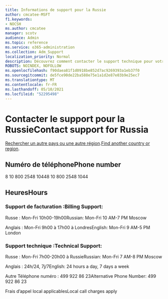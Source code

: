 ```yaml
---
title: Informations de support pour la Russie
author: cmcatee-MSFT
f1.keywords:
- NOCSH
ms.author: cmcatee
manager: scotv
audience: Admin
ms.topic: reference
ms.service: o365-administration
ms.collection: Adm_Support
localization_priority: Normal
description: Découvrez comment contacter le support technique pour votre pays ou région.
ROBOTS: NOINDEX, NOFOLLOW
ms.openlocfilehash: f90daea81f1d0918be852d7ac9269393a1eb37f0
ms.sourcegitcommit: de5fce90de22ba588e75e1a1d2e87e03b9e25ec7
ms.translationtype: MT
ms.contentlocale: fr-FR
ms.lasthandoff: 05/10/2021
ms.locfileid: "52295498"
---
```

# <a name="contact-support-for-russia"></a><span data-ttu-id="69727-103">Contacter le support pour la Russie</span><span class="sxs-lookup"><span data-stu-id="69727-103">Contact support for Russia</span></span>

<span data-ttu-id="69727-104">[Rechercher un autre pays ou une autre région](../../business-video/get-help-support.md).</span><span class="sxs-lookup"><span data-stu-id="69727-104">[Find another country or region](../../business-video/get-help-support.md).</span></span>

## <a name="phone-number"></a><span data-ttu-id="69727-105">Numéro de téléphone</span><span class="sxs-lookup"><span data-stu-id="69727-105">Phone number</span></span>
<span data-ttu-id="69727-106">8 10 800 2548 1044</span><span class="sxs-lookup"><span data-stu-id="69727-106">8 10 800 2548 1044</span></span>

## <a name="hours"></a><span data-ttu-id="69727-107">Heures</span><span class="sxs-lookup"><span data-stu-id="69727-107">Hours</span></span>
### <a name="billing-support"></a><span data-ttu-id="69727-108">Support de facturation :</span><span class="sxs-lookup"><span data-stu-id="69727-108">Billing Support:</span></span>

<span data-ttu-id="69727-109">Russe : Mon-Fri 10h00-19h00</span><span class="sxs-lookup"><span data-stu-id="69727-109">Russian: Mon-Fri 10 AM-7 PM Moscow</span></span>

<span data-ttu-id="69727-110">Anglais : Mon-Fri 9h00 à 17h00 à Londres</span><span class="sxs-lookup"><span data-stu-id="69727-110">English: Mon-Fri 9 AM-5 PM London</span></span>

### <a name="technical-support"></a><span data-ttu-id="69727-111">Support technique :</span><span class="sxs-lookup"><span data-stu-id="69727-111">Technical Support:</span></span>

<span data-ttu-id="69727-112">Russe : Mon-Fri 7h00-20h00 à Russie</span><span class="sxs-lookup"><span data-stu-id="69727-112">Russian: Mon-Fri 7 AM-8 PM Moscow</span></span>

<span data-ttu-id="69727-113">Anglais : 24h/24, 7j/7</span><span class="sxs-lookup"><span data-stu-id="69727-113">English: 24 hours a day, 7 days a week</span></span>

<span data-ttu-id="69727-114">Autre Téléphone numéro : 499 922 86 23</span><span class="sxs-lookup"><span data-stu-id="69727-114">Alternative Phone Number: 499 922 86 23</span></span>

<span data-ttu-id="69727-115">Frais d’appel local applicables</span><span class="sxs-lookup"><span data-stu-id="69727-115">Local call charges apply</span></span>
